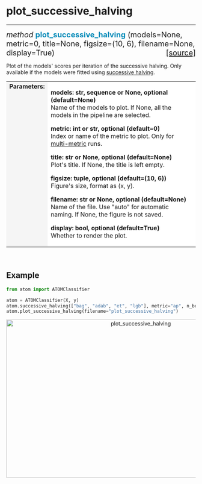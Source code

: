 # plot_successive_halving
-------------------------

<div style="font-size:20px">
<em>method</em> <strong style="color:#008AB8">plot_successive_halving</strong>
(models=None, metric=0, title=None, figsize=(10, 6), filename=None, display=True)
<span style="float:right">
<a href="https://github.com/tvdboom/ATOM/blob/master/atom/plots.py#L2021">[source]</a>
</span>
</div>

Plot of the models' scores per iteration of the successive
halving. Only available if the models were fitted using
[successive halving](../../../user_guide/#successive-halving).

<table style="font-size:16px">
<tr>
<td width="20%" style="vertical-align:top; background:#F5F5F5;"><strong>Parameters:</strong></td>
<td width="80%" style="background:white;">
<p>
<strong>models: str, sequence or None, optional (default=None)</strong><br>
Name of the models to plot. If None, all the models in the pipeline are selected.
</p>
<p>
<strong>metric: int or str, optional (default=0)</strong><br>
Index or name of the metric to plot. Only for <a href="../../../user_guide/#metric">multi-metric</a> runs.
</p>
<p>
<strong>title: str or None, optional (default=None)</strong><br>
Plot's title. If None, the title is left empty.
</p>
<p>
<strong>figsize: tuple, optional (default=(10, 6))</strong><br>
Figure's size, format as (x, y).
</p>
<p>
<strong>filename: str or None, optional (default=None)</strong><br>
Name of the file. Use "auto" for automatic naming.
If None, the figure is not saved.
</p>
<p>
<strong>display: bool, optional (default=True)</strong><br>
Whether to render the plot.
</p>
</td>
</tr>
</table>
<br />



## Example

```python
from atom import ATOMClassifier

atom = ATOMClassifier(X, y)
atom.successive_halving(["bag", "adab", "et", "lgb"], metric="ap", n_bootstrap=5)
atom.plot_successive_halving(filename="plot_successive_halving")
```
<div align="center">
    <img src="../../../img/plots/plot_successive_halving.png" alt="plot_successive_halving" width="700" height="420"/>
</div>
